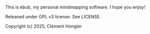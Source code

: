 This is ebub, my personal mindmapping software. I hope you enjoy!

Released under GPL v3 license. See LICENSE.

Copyright (c) 2025, Clément Hongler
